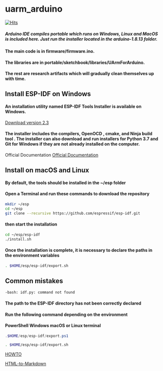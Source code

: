 # uarm_arduino

[![Hits](https://hits.seeyoufarm.com/api/count/incr/badge.svg?url=https%3A%2F%2Fgithub.com%2Fabstractguy%2FTSO_project%2Fsoftware%2Farduino-1.8.13&count_bg=%2379C83D&title_bg=%23555555&icon=&icon_color=%23E7E7E7&title=hits&edge_flat=false)](https://hits.seeyoufarm.com)

##### Arduino IDE compiles portable which runs on Windows, Linux and MacOS is included here. Just run the installer located in the arduino-1.8.13 folder.

#### The main code is in firmware/firmware.ino.

#### The libraries are in portable/sketchbook/libraries/UArmForArduino.

#### The rest are research artifacts which will gradually clean themselves up with time.




## Install ESP-IDF on Windows

#### An installation utility named ESP-IDF Tools Installer is available on Windows.

[Download version 2.3](https://dl.espressif.com/dl/esp-idf-tools-setup-2.3.exe "Permalink to ")


#### The installer includes the compilers, OpenOCD , cmake, and Ninja build tool . The installer can also download and run installers for Python 3.7 and Git for Windows if they are not already installed on the computer.

Official Documentation
[Official Documentation](https://docs.espressif.com/projects/esp-idf/en/latest/esp32/get-started/windows-setup.html#get-started-windows-tools-installer "Permalink to ")

## Install on macOS and Linux

#### By default, the tools should be installed in the ~/esp folder

#### Open a Terminal and run these commands to download the repository

```Bash
mkdir ~/esp
cd ~/esp
git clone --recursive https://github.com/espressif/esp-idf.git
```

#### then start the installation

```Bash
cd ~/esp/esp-idf
./install.sh
```

#### Once the installation is complete, it is necessary to declare the paths in the environment variables

```Bash
. $HOME/esp/esp-idf/export.sh
```

## Common mistakes

```Bash
-bash: idf.py: command not found
```

#### The path to the ESP-IDF directory has not been correctly declared

#### Run the following command depending on the environment

#### PowerShell Windows macOS or Linux terminal

```Powershell
.$HOME/esp/esp-idf/export.ps1
```
	
```Bash
. $HOME/esp/esp-idf/export.sh
```




[HOWTO](https://diyprojects.io/programming-esp32-board-arduino-ide-macos-windows-linux-arm-raspberrypi-orangepi/amp/ "Permalink to ")

[HTML-to-Markdown](http://heckyesmarkdown.com/ "Permalink to ")

